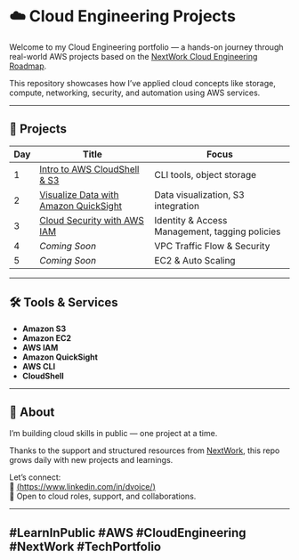 # ☁️ Cloud Engineering Projects

Welcome to my Cloud Engineering portfolio — a hands-on journey through real-world AWS projects based on the [NextWork Cloud Engineering Roadmap](https://link.nextwork.org/linkedin).

This repository showcases how I’ve applied cloud concepts like storage, compute, networking, security, and automation using AWS services.

---

## 🔧 Projects

| Day | Title | Focus |
|-----|-------|-------|
| 1 | [Intro to AWS CloudShell & S3](./Day-1-intro-to-aws-cloudshell-and-s3) | CLI tools, object storage |
| 2 | [Visualize Data with Amazon QuickSight](./Day-2-visualize-data-with-quicksight) | Data visualization, S3 integration |
| 3 | [Cloud Security with AWS IAM](./Day-3-cloud-security-with-aws-iam) | Identity & Access Management, tagging policies |
| 4 | *Coming Soon* | VPC Traffic Flow & Security |
| 5 | *Coming Soon* | EC2 & Auto Scaling |
<!-- Add more days as you complete them -->

---

## 🛠️ Tools & Services

- **Amazon S3**
- **Amazon EC2**
- **AWS IAM**
- **Amazon QuickSight**
- **AWS CLI**
- **CloudShell**

---

## 📌 About

I’m building cloud skills in public — one project at a time.

Thanks to the support and structured resources from [NextWork](https://link.nextwork.org/linkedin), this repo grows daily with new projects and learnings.

Let’s connect:  
🔗 [(https://www.linkedin.com/in/dvoice/)]((https://www.linkedin.com/in/dvoice/))  
📩 Open to cloud roles, support, and collaborations.

---

## #LearnInPublic #AWS #CloudEngineering #NextWork #TechPortfolio
